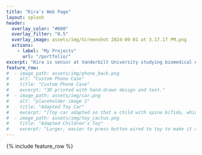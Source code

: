 ```yaml
---
title: "Kira's Web Page"
layout: splash
header:
  overlay_color: "#000"
  overlay_filter: "0.5"
  overlay_image: assets/img/Screenshot 2024-09-01 at 3.17.17 PM.png
  actions:
    - label: "My Projects"
      url: "/portfolio/"
excerpt: "Kira is senior at Vanderbilt University studying biomedical engineering. She is passionate about building low-cost medical devices and her work in Vanderbilt Athletics with the Spirit Team. This web page contains all of her relevant projects and academic information."
feature_row:
#  - image_path: assets/img/phone_back.png
#    alt: "Custom Phone Case"
#    title: "Custom Phone Case"
#    excerpt: "3D printed with hand-drawn design and text."
#  - image_path: assets/img/car.png
#    alt: "placeholder image 2"
#    title: "Adapted Toy Car"
#    excerpt: "[Toy car adapted so that a child with spina bifida, which causes weakness in the lower limbs, could operate it.](https://kiragrossman.github.io/portfolio/Car/)"
#  - image_path: assets/img/toy_cactus.png
#    title: "Adapted Children's Toy"
#    excerpt: "Larger, easier to press button wired to toy to make it accessible for children with disabilities. "
---
```


{% include feature_row %}

